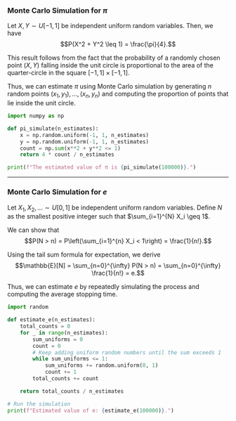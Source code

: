 ### Monte Carlo Simulation for $\pi$

Let $X, Y \sim U[-1,1]$ be independent uniform random variables. Then, we have  
$$P(X^2 + Y^2 \leq 1) = \frac{\pi}{4}.$$  

This result follows from the fact that the probability of a randomly chosen point $(X, Y)$ falling inside the unit circle is proportional to the area of the quarter-circle in the square $[-1,1] \times [-1,1]$.  

Thus, we can estimate $\pi$ using Monte Carlo simulation by generating $n$ random points $(x_1, y_1), \dots, (x_n, y_n)$ and computing the proportion of points that lie inside the unit circle.

```python
import numpy as np

def pi_simulate(n_estimates):
    x = np.random.uniform(-1, 1, n_estimates)
    y = np.random.uniform(-1, 1, n_estimates)
    count = np.sum(x**2 + y**2 <= 1)
    return 4 * count / n_estimates

print(f"The estimated value of π is {pi_simulate(100000)}.")
```
---
### Monte Carlo Simulation for $e$

Let $X_1, X_2, \dots \sim U[0,1]$ be independent uniform random variables. 
Define $N$ as the smallest positive integer such that $\sum_{i=1}^{N} X_i \geq 1$.

We can show that  
$$P(N > n) = P\left(\sum_{i=1}^{n} X_i < 1\right) = \frac{1}{n!}.$$  

Using the tail sum formula for expectation, we derive  
$$\mathbb{E}[N] = \sum_{n=0}^{\infty} P(N > n) = \sum_{n=0}^{\infty} \frac{1}{n!} = e.$$  

Thus, we can estimate $e$ by repeatedly simulating the process and computing the average stopping time.

```python
import random

def estimate_e(n_estimates):
    total_counts = 0
    for _ in range(n_estimates):
        sum_uniforms = 0
        count = 0
        # Keep adding uniform random numbers until the sum exceeds 1
        while sum_uniforms <= 1:
            sum_uniforms += random.uniform(0, 1)
            count += 1
        total_counts += count

    return total_counts / n_estimates

# Run the simulation
print(f"Estimated value of e: {estimate_e(100000)}.")
```
